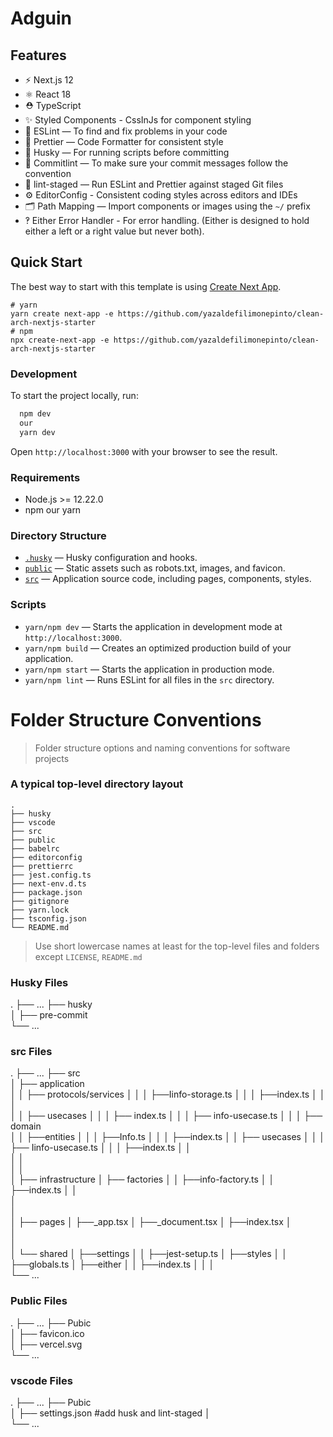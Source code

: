# Adguin
## Features
- ⚡️ Next.js 12
- ⚛️ React 18
- ⛑ TypeScript
- ✨ Styled Components - CssInJs for component styling
- 📏 ESLint — To find and fix problems in your code
- 💖 Prettier — Code Formatter for consistent style
- 🐶 Husky — For running scripts before committing
- 🚓 Commitlint — To make sure your commit messages follow the convention
- 🚫 lint-staged — Run ESLint and Prettier against staged Git files
- ⚙️ EditorConfig - Consistent coding styles across editors and IDEs
- 🗂 Path Mapping — Import components or images using the `~/` prefix
- ‽ Either Error Handler - For error handling. (Either is designed to hold either a left or a right value but never both).


## Quick Start

The best way to start with this template is using [Create Next App](https://nextjs.org/docs/api-reference/create-next-app).

```
# yarn
yarn create next-app -e https://github.com/yazaldefilimonepinto/clean-arch-nextjs-starter
# npm
npx create-next-app -e https://github.com/yazaldefilimonepinto/clean-arch-nextjs-starter
```

### Development

To start the project locally, run:

```bash
  npm dev
  our
  yarn dev
```

Open `http://localhost:3000` with your browser to see the result.


### Requirements

- Node.js >= 12.22.0
- npm our yarn

### Directory Structure

- [`.husky`](.husky) — Husky configuration and hooks.<br>
- [`public`](./public) — Static assets such as robots.txt, images, and favicon.<br>
- [`src`](./src) — Application source code, including pages, components, styles.<br>

### Scripts
- `yarn/npm dev` — Starts the application in development mode at `http://localhost:3000`.
- `yarn/npm build` — Creates an optimized production build of your application.
- `yarn/npm start` — Starts the application in production mode.
- `yarn/npm lint` — Runs ESLint for all files in the `src` directory.


Folder Structure Conventions
============================

> Folder structure options and naming conventions for software projects

### A typical top-level directory layout

    .
    ├── husky                   
    ├── vscode                   
    ├── src 
    ├── public
    ├── babelrc                    
    ├── editorconfig                   
    ├── prettierrc
    ├── jest.config.ts
    ├── next-env.d.ts
    ├── package.json
    ├── gitignore
    ├── yarn.lock
    ├── tsconfig.json
    └── README.md
    
    

> Use short lowercase names at least for the top-level files and folders except
> `LICENSE`, `README.md`


### Husky Files

.
├── ...
├── husky                   
│   ├── pre-commit                             
└── ...

### src Files

.
    ├── ...
    ├── src                   
    │   ├── application  
    │   │            ├── protocols/services
    │   │            │                   ├──Iinfo-storage.ts
    │   │            │                   ├──index.ts
    │   │            │                       
    │   │            ├── usecases
    │   │            │          ├── index.ts
    │   │            │          ├── info-usecase.ts
    │   │
    │   ├── domain   
    │   │       ├──entities
    │   │       │        ├──Info.ts
    │   │       │        ├──index.ts 
    │   │       ├── usecases
    │   │       │        ├── Iinfo-usecase.ts
    │   │       │        ├──index.ts
    │   │                 
    │   │          
    │   │          
    │   ├── infrastructure
    │                 ├── factories
    │                 │         ├──info-factory.ts
    │                 │         ├──index.ts
    │                 │          
    │            
    │            
    │   ├── pages
    │           ├──_app.tsx
    │           ├──_document.tsx
    │           ├──index.tsx
    │          
    │          
    │          
    │   └── shared
    │           ├──settings
    │           │        ├──jest-setup.ts
    │           ├──styles
    │           │       ├──globals.ts
    │           ├──either
    │           │       ├──index.ts
    │           │
    │           
    └── ...
    
### Public Files

.
    ├── ...
    ├── Pubic                   
    │   ├── favicon.ico          
    │   ├── vercel.svg            
    └── ...
    
 ### vscode Files 
 
 .
    ├── ...
    ├── Pubic                   
    │   ├── settings.json            #add husk and lint-staged
    │               
    └── ...
    
 


